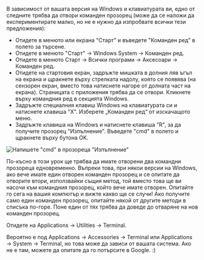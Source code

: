 
<!--sec data-title="Opening: Windows" data-id="windows_prompt" data-collapse=true ces-->

В зависимост от вашата версия на Windows и клавиатурата ви, едно от следните трябва да отвори команден прозорец (може да се наложи да експериментирате малко, но не е нужно да изпробвате всички тези предложения):

- Отидете в менюто или екрана "Старт" и въведете "Команден ред" в полето за търсене.
- Отидете в менюто "Старт" → Windows System → Команден ред.
- Отидете в менюто Старт → Всички програми → Аксесоари → Команден ред.
- Отидете на стартовия екран, задръжте мишката в долния ляв ъгъл на екрана и щракнете върху стрелката надолу, която се появява (на сензорен екран, вместо това натиснете нагоре от долната част на екрана). Страницата с приложения трябва да се отвори. Кликнете върху командния ред в секцията Windows.
- Задръжте специалния клавиш Windows на клавиатурата си и натиснете клавиша "X". Изберете „Команден ред“ от изскачащото меню.
- Задръжте клавиша на Windows и натиснете клавиша "R", за да получите прозорец "Изпълнение". Въведете "cmd" в полето и щракнете върху бутона OK.

![Напишете "cmd" в прозореца "Изпълнение"](../python_installation/images/windows-plus-r.png)

По-късно в този урок ще трябва да имате отворени два командни прозореца едновременно. Въпреки това, при някои версии на Windows, ако вече имате един отворен команден прозорец и се опитате да отворите втори, използвайки същия метод, той вместо това ще ви насочи към командния прозорец, който вече имате отворен. Опитайте го сега на вашия компютър и вижте какво ще се случи! Ако получите само един команден прозорец, опитайте някой от другите методи в списъка по-горе. Поне един от тях трябва да доведе до отваряне на нов команден прозорец.

<!--endsec-->

<!--sec data-title="Opening: OS X" data-id="OSX_prompt" data-collapse=true ces-->

Отидете на Applications → Utilities → Terminal.

<!--endsec-->

<!--sec data-title="Opening: Linux" data-id="linux_prompt" data-collapse=true ces-->

Вероятно е под Applications → Accessories → Terminal или Applications → System → Terminal, но това може да зависи от вашата система. Ако не е там, можете да опитате да го потърсите в Google. :)

<!--endsec-->
